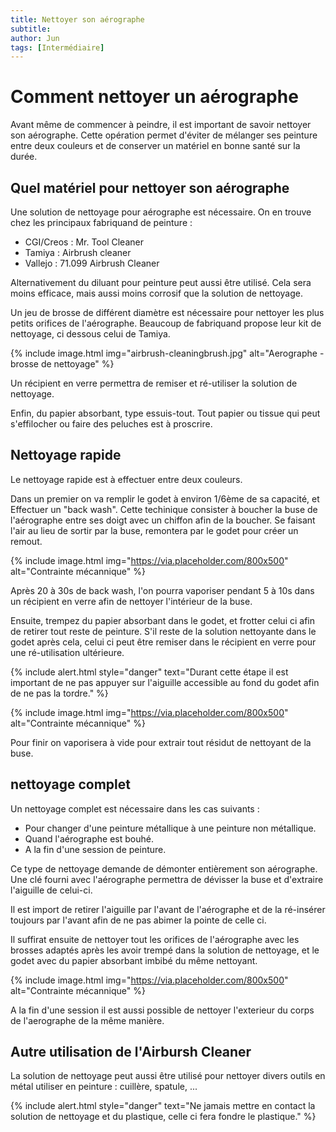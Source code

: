 ```yaml
---
title: Nettoyer son aérographe
subtitle:
author: Jun
tags: [Intermédiaire]
---
```


# Comment nettoyer un aérographe

Avant même de commencer à peindre, il est important de savoir nettoyer son aérographe. Cette opération permet d'éviter de mélanger ses peinture entre deux couleurs et de conserver un matériel en bonne santé sur la durée.

## Quel matériel pour nettoyer son aérographe

Une solution de nettoyage pour aérographe est nécessaire. On en trouve chez les principaux fabriquand de peinture :
- CGI/Creos : Mr. Tool Cleaner
- Tamiya : Airbrush cleaner
- Vallejo : 71.099 Airbrush Cleaner

Alternativement du diluant pour peinture peut aussi être utilisé. Cela sera moins efficace, mais aussi moins corrosif que la solution de nettoyage.

Un jeu de brosse de différent diamètre est nécessaire pour nettoyer les plus petits orifices de l'aérographe. Beaucoup de fabriquand propose leur kit de nettoyage, ci dessous celui de Tamiya.

{% include image.html img="airbrush-cleaningbrush.jpg" alt="Aerographe - brosse de nettoyage" %}

Un récipient en verre permettra de remiser et ré-utiliser la solution de nettoyage.

Enfin, du papier absorbant, type essuis-tout. Tout papier ou tissue qui peut s'effilocher ou faire des peluches est à proscrire.

## Nettoyage rapide

Le nettoyage rapide est à effectuer entre deux couleurs.

Dans un premier on va remplir le godet à environ 1/6ème de sa capacité, et Effectuer un "back wash".  Cette techinique consister à boucher la buse de l'aérographe entre ses doigt avec un chiffon afin de la boucher. Se faisant l'air au lieu de sortir par la buse, remontera par le godet pour créer un remout.

{% include image.html img="https://via.placeholder.com/800x500" alt="Contrainte mécannique" %}

Après 20 à 30s de back wash, l'on pourra vaporiser pendant 5 à 10s dans un récipient en verre afin de nettoyer l'intérieur de la buse.

Ensuite, trempez du papier absorbant dans le godet, et frotter celui ci afin de retirer tout reste de peinture. S'il reste de la solution nettoyante dans le godet après cela, celui ci peut être remiser dans le récipient en verre pour une ré-utilisation ultérieure.

{% include alert.html style="danger" text="Durant cette étape il est important de ne pas appuyer sur l'aiguille accessible au fond du godet afin de ne pas la tordre." %}

{% include image.html img="https://via.placeholder.com/800x500" alt="Contrainte mécannique" %}

Pour finir on vaporisera à vide pour extrair tout résidut de nettoyant de la buse.

## nettoyage complet

Un nettoyage complet est nécessaire dans les cas suivants :
- Pour changer d'une peinture métallique à une peinture non métallique.
- Quand l'aérographe est bouhé.
- A la fin d'une session de peinture.

Ce type de nettoyage demande de démonter entièrement son aérographe. Une clé fourni avec l'aérographe permettra de dévisser la buse et d'extraire l'aiguille de celui-ci. 

Il est import de retirer l'aiguille par l'avant de l'aérographe et de la ré-insérer toujours par l'avant afin de ne pas abimer la pointe de celle ci.

Il suffirat ensuite de nettoyer tout les orifices de l'aérographe avec les brosses adaptés après les avoir trempé dans la solution de nettoyage, et le godet avec du papier absorbant imbibé du même nettoyant.

{% include image.html img="https://via.placeholder.com/800x500" alt="Contrainte mécannique" %}

A la fin d'une session il est aussi possible de nettoyer l'exterieur du corps de l'aerographe de la même manière.

## Autre utilisation de l'Airbursh Cleaner

La solution de nettoyage peut aussi être utilisé pour nettoyer divers outils en métal utiliser en peinture : cuillère, spatule, ...

{% include alert.html style="danger" text="Ne jamais mettre en contact la solution de nettoyage et du plastique, celle ci fera fondre le plastique." %}